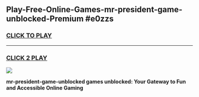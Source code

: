 
## Play-Free-Online-Games-mr-president-game-unblocked-Premium #e0zzs
<h3>
<a href="https://premium.freeplayer.one?title=mr-president-game-unblocked&ref=8M">CLICK TO PLAY</a></h3>
<hr>

<h3>
<a href="https://premium.freeplayer.one?title=mr-president-game-unblocked&ref=8M">CLICK 2 PLAY</a>
  
</h3>

<a href="https://premium.freeplayer.one?title=mr-president-game-unblocked&ref=8M"><img src="https://clearcache.store/games.png"></a>


**mr-president-game-unblocked games unblocked: Your Gateway to Fun and Accessible Online Gaming**
